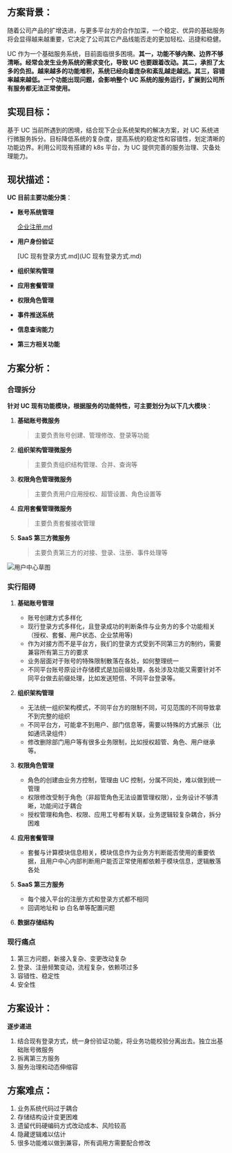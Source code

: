 ## 方案背景：

随着公司产品的扩增迭进，与更多平台方的合作加深，一个稳定、优异的基础服务将会显得越来越重要，它决定了公司其它产品线能否走的更加轻松、迅捷和稳健。

UC 作为一个基础服务系统，目前面临很多困境。**其一，功能不够内聚、边界不够清晰。经常会发生业务系统的需求变化，导致 UC 也要跟着改动。其二，承担了太多的负担。越来越多的功能堆积，系统已经向着庞杂和紊乱越走越远。其三，容错率越来越低。一个功能出现问题，会影响整个 UC 系统的服务运行，扩展到公司所有服务都无法正常使用。**



## 实现目标：

基于 UC 当前所遇到的困境，结合现下企业系统架构的解决方案，对 UC 系统进行微服务拆分。目标降低系统的复杂度，提高系统的稳定性和容错性，划定清晰的功能边界。利用公司现有搭建的 k8s 平台，为 UC 提供完善的服务治理、灾备处理能力。



## 现状描述：

**UC 目前主要功能分类**：

* **账号系统管理**

  [企业注册.md](企业注册.md) 

* **用户身份验证**

  [UC 现有登录方式.md](UC 现有登录方式.md) 

* **组织架构管理**

* **应用套餐管理**

* **权限角色管理**

* **事件推送系统**

* **信息查询能力**

* **第三方相关功能**



## 方案分析：

### 合理拆分

**针对 UC 现有功能模块，根据服务的功能特性，可主要划分为以下几大模块**：

1. **基础账号微服务**

   > 主要负责账号创建、管理修改、登录等功能

2. **组织架构管理微服务**

   > 主要负责组织结构管理、合并、查询等

3. **权限角色管理微服务**

   > 主要负责用户应用授权、超管设置、角色设置等

4. **应用套餐管理微服务**

   > 主要负责套餐接收管理

5. **SaaS 第三方微服务**

	> 主要负责第三方的对接、登录、注册、事件处理等

![用户中心草图](http://blog-shifty.oss-cn-shanghai.aliyuncs.com/uPic/%E7%94%A8%E6%88%B7%E4%B8%AD%E5%BF%83%E8%8D%89%E5%9B%BE.png)

### 实行阻碍

1. **基础账号管理**
   * 账号创建方式多样化
   * 现行登录方式多样化，且登录成功的判断条件与业务方的多个功能相关（授权、套餐、用户状态、企业禁用等)
   * 作为对接方而不是平台方，我们的登录方式受到不同第三方的制约，需要兼容所有第三方的要求
   * 业务层面对于账号的特殊限制散落在各处，如何整理统一
   * 不同平台账号原设计存储模式是加前缀处理，各处涉及功能又需要针对不同平台做去前缀处理，比如发送短信、不同平台登录等。

2. **组织架构管理**
   * 无法统一组织架构模式，不同平台方的限制不同，可见范围的不同导致拿不到完整的组织
   * 不同平台方，可能拿不到用户、部门信息等，需要以特殊的方式展示（比如通讯录组件）
   * 修改删除部门用户等有很多业务限制，比如授权超管、角色、用户继承等。

3. **权限角色管理**
   * 角色的创建由业务方控制，管理由 UC 控制，分属不同处，难以做到统一管理
   * 权限修改受制于角色（非超管角色无法设置管理权限），业务设计不够清晰，功能间过于耦合
   * 授权管理和角色、权限、应用工号都有关联，业务逻辑较复杂耦合，拆分困难

4. **应用套餐管理**
   * 套餐与计算模块信息相关，模块信息作为业务方判断能否使用的重要依据，且用户中心内部判断用户能否正常使用都依赖于模块信息，逻辑散落各处
5. **SaaS 第三方服务**
   * 每个接入平台的注册方式和登录方式都不相同
   * 回调地址和 ip 白名单等配置问题
6. **数据存储结构**

### 现行痛点

1. 第三方问题，新接入复杂、变更改动复杂
2. 登录、注册频繁变动，流程复杂，依赖项过多
3. 容错性、稳定性
4. 安全性



## 方案设计：

**逐步递进**

1. 结合现有登录方式，统一身份验证功能，将业务功能校验分离出去。独立出基础账号微服务
2. 拆离第三方服务
3. 服务治理和动态伸缩容



## 方案难点：

1. 业务系统代码过于耦合
2. 存储结构设计变更困难
3. 遗留代码硬编码方式改动成本、风险较高
4. 隐藏逻辑难以估计
5. 很多功能难以做到兼容，所有调用方需要配合修改











